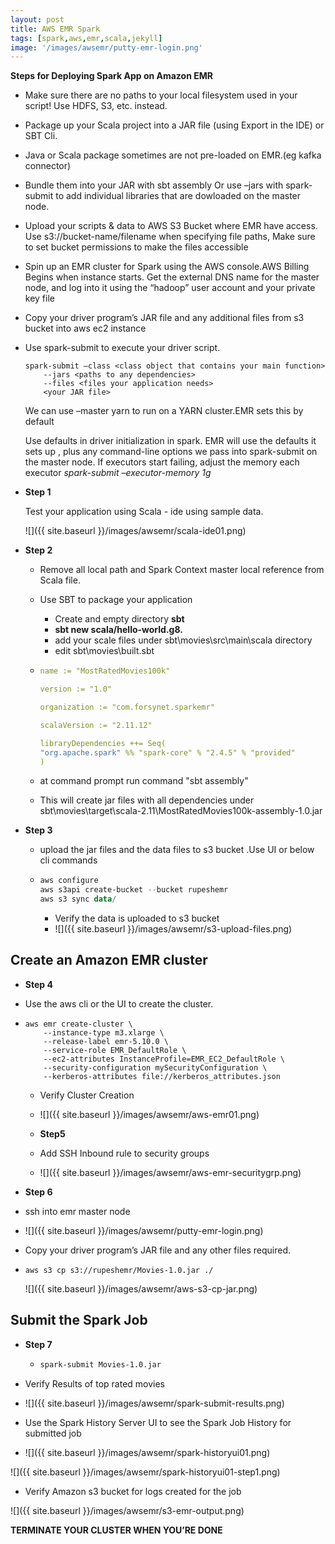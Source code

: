 ```yaml
---
layout: post
title: AWS EMR Spark
tags: [spark,aws,emr,scala,jekyll]
image: '/images/awsemr/putty-emr-login.png'
---
```


**Steps for Deploying Spark App on Amazon EMR**

- Make sure there are no paths to your local filesystem used in your script! Use HDFS, S3, etc. instead.
- Package up your Scala project into a JAR file (using Export in the IDE) or SBT Cli.
- Java or Scala package sometimes are not pre-loaded on EMR.(eg kafka connector)
- Bundle them into your JAR with sbt assembly Or use –jars with spark-submit to add individual libraries that are dowloaded on the master node.
- Upload your scripts & data to AWS S3 Bucket where EMR have access. 
  Use s3://bucket-name/filename when specifying file paths, 
  Make sure to set bucket permissions to make the files accessible
- Spin up an EMR cluster for Spark using the AWS console.AWS Billing Begins when instance starts.
  Get the external DNS name for the master node, and log into it using the “hadoop” user account and your private key file
- Copy your driver program’s JAR file and any additional files from s3 bucket into aws ec2 instance 
- Use spark-submit to execute your driver script.

   ```shell
   spark-submit –class <class object that contains your main function>
       --jars <paths to any dependencies>
       --files <files your application needs>
       <your JAR file>
   ```

   We can use –master yarn to run on a YARN cluster.EMR sets this by default

   Use defaults in driver initialization in spark. EMR will use the defaults it sets up , plus any command-line options we pass into spark-submit on the master node.
   If executors start failing,  adjust the memory each executor *spark-submit –executor-memory 1g*


- **Step 1** 

  Test your application using Scala - ide using sample data.

  ![]({{ site.baseurl }}/images/awsemr/scala-ide01.png)

  

- **Step 2**

  - Remove all local path and Spark Context master local reference from Scala file.

  - Use SBT to package your application

    - Create and empty directory **sbt**
    - **sbt new scala/hello-world.g8.** 
    - add your scale files under sbt\movies\src\main\scala directory
    - edit sbt\movies\built.sbt

  - ```yaml
    name := "MostRatedMovies100k"
    
    version := "1.0"
    
    organization := "com.forsynet.sparkemr"
    
    scalaVersion := "2.11.12"
    
    libraryDependencies ++= Seq(
    "org.apache.spark" %% "spark-core" % "2.4.5" % "provided"
    )
    ```

    

  - at command prompt run command "sbt assembly"

  - This will create jar files with all dependencies under sbt\movies\target\scala-2.11\MostRatedMovies100k-assembly-1.0.jar

- **Step 3**

  - upload the jar files and the data files to s3 bucket .Use UI or below cli commands

  - ```powershell
    aws configure
    aws s3api create-bucket --bucket rupeshemr
    aws s3 sync data/
    
    ```

    - Verify the data is uploaded to s3 bucket
    - ![]({{ site.baseurl }}/images/awsemr/s3-upload-files.png)



## Create an Amazon EMR cluster

- **Step 4**

- Use the aws cli or the UI to create the cluster.

- ```shell
  aws emr create-cluster \
      --instance-type m3.xlarge \
      --release-label emr-5.10.0 \
      --service-role EMR_DefaultRole \
      --ec2-attributes InstanceProfile=EMR_EC2_DefaultRole \
      --security-configuration mySecurityConfiguration \
      --kerberos-attributes file://kerberos_attributes.json
  ```

  - Verify Cluster Creation
  - ![]({{ site.baseurl }}/images/awsemr/aws-emr01.png)

  - **Step5**

  - Add SSH Inbound rule to security groups
  - ![]({{ site.baseurl }}/images/awsemr/aws-emr-securitygrp.png)

- **Step 6**
- ssh into emr master node
- ![]({{ site.baseurl }}/images/awsemr/putty-emr-login.png)

- Copy your driver program’s JAR file and any other files required.

- ```
  aws s3 cp s3://rupeshemr/Movies-1.0.jar ./
  ```

  ![]({{ site.baseurl }}/images/awsemr/aws-s3-cp-jar.png)



## Submit the Spark Job

- **Step 7**

  - ```sh
    spark-submit Movies-1.0.jar
    ```

- Verify Results of top rated movies
  
- ![]({{ site.baseurl }}/images/awsemr/spark-submit-results.png)
  
- Use the Spark History Server UI to see the Spark Job History for submitted job
- ![]({{ site.baseurl }}/images/awsemr/spark-historyui01.png)

![]({{ site.baseurl }}/images/awsemr/spark-historyui01-step1.png)

- Verify Amazon s3 bucket for logs created for the job

![]({{ site.baseurl }}/images/awsemr/s3-emr-output.png)



**TERMINATE YOUR CLUSTER WHEN YOU’RE DONE**